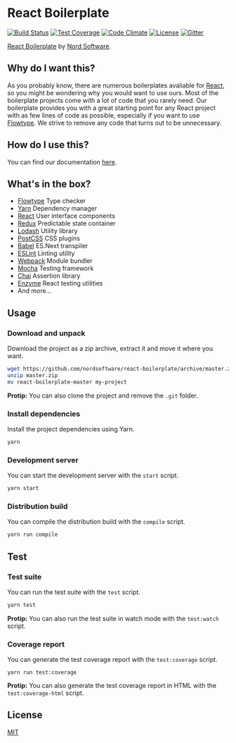 # React Boilerplate

[![Build Status](https://travis-ci.org/nordsoftware/react-boilerplate.svg?branch=master)](https://travis-ci.org/nordsoftware/react-boilerplate)
[![Test Coverage](https://lima.codeclimate.com/github/nordsoftware/react-boilerplate/badges/coverage.svg)](https://lima.codeclimate.com/github/nordsoftware/react-boilerplate/coverage)
[![Code Climate](https://codeclimate.com/github/nordsoftware/react-boilerplate/badges/gpa.svg)](https://codeclimate.com/github/nordsoftware/react-boilerplate)
[![License](https://img.shields.io/badge/license-MIT-blue.svg)](LICENSE)
[![Gitter](https://img.shields.io/gitter/room/norsoftware/open-source.svg?maxAge=2592000)](https://gitter.im/nordsoftware/open-source)

[React Boilerplate](https://github.com/nordsoftware/react-boilerplate/) by [Nord Software](https://github.com/nordsoftware/).

## Why do I want this?

As you probably know, there are numerous boilerplates avaliable for [React](https://facebook.github.io/react/), so you might be wondering why you would want to use ours. Most of the boilerplate projects come with a lot of code that you rarely need. Our boilerplate provides you with a great starting point for any React project with as few lines of code as possible, especially if you want to use [Flowtype](https://flowtype.org/). We strive to remove any code that turns out to be unnecessary.

## How do I use this?

You can find our documentation [here](./docs/README.md).

## What's in the box?

- [Flowtype](https://flowtype.org/) Type checker
- [Yarn](https://yarnpkg.com/) Dependency manager
- [React](https://facebook.github.io/react/) User interface components
- [Redux](http://redux.js.org/) Predictable state container
- [Lodash](https://lodash.com/) Utility library
- [PostCSS](http://postcss.org/) CSS plugins
- [Babel](https://babeljs.io/) ES.Next transpiler
- [ESLint](http://eslint.org/) Linting utility
- [Webpack](https://webpack.js.org/) Module bundler
- [Mocha](https://mochajs.org/) Testing framework
- [Chai](http://chaijs.com/) Assertion library
- [Enzyme](https://github.com/airbnb/enzyme) React testing utilities
- And more...

## Usage

### Download and unpack

Download the project as a zip archive, extract it and move it where you want.

```bash
wget https://github.com/nordsoftware/react-boilerplate/archive/master.zip
unzip master.zip
mv react-boilerplate-master my-project
```

**Protip:** You can also clone the project and remove the `.git` folder.

### Install dependencies

Install the project dependencies using Yarn.

```bash
yarn
```

### Development server

You can start the development server with the `start` script.

```bash
yarn start
```

### Distribution build

You can compile the distribution build with the `compile` script.

```bash
yarn run compile
```
## Test

### Test suite

You can run the test suite with the `test` script.

```bash
yarn test
```

**Protip:** You can also run the test suite in watch mode with the `test:watch` script.

### Coverage report

You can generate the test coverage report with the `test:coverage` script.

```
yarn run test:coverage
```

**Protip:** You can also generate the test coverage report in HTML with the `test:coverage-html` script.

## License

[MIT](LICENSE)
